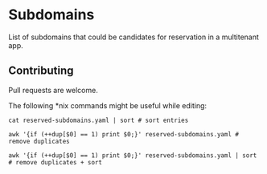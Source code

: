 # Subdomains
List of subdomains that could be candidates for reservation in a multitenant app.

## Contributing

Pull requests are welcome.

The following \*nix commands might be useful while editing:

    cat reserved-subdomains.yaml | sort # sort entries
    
    awk '{if (++dup[$0] == 1) print $0;}' reserved-subdomains.yaml # remove duplicates
    
    awk '{if (++dup[$0] == 1) print $0;}' reserved-subdomains.yaml | sort # remove duplicates + sort

